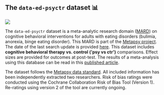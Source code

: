 ## **The `data-ed-psyctr` dataset** 📊 

[<img src="https://img.shields.io/badge/DOI-10.5281%2Fzenodo.12705748-blue">](https://doi.org/10.5281/zenodo.12705748) 

The `data-ed-psyctr` dataset is a meta-analytic research domain ([MARD](https://docs.metapsy.org/uploads/ebmental-2022-300509.pdf)) on cognitive behavioral interventions for adults with eating disorders (bulimia, anorexia, binge eating disorder). This MARD is part of the  [Metapsy project](https://www.metapsy.org/). The date of the last search update is provided [here](https://github.com/metapsy-project/data-ed-psyctr/blob/master/metadata/last_search.txt). This dataset includes **cognitive behavioral therapy vs. control ('psy vs ctr')** comparisons. Effect sizes are provided for outcomes at post-test. The results of a meta-analysis using this database can be read in this  [published article](https://doi.org/10.1080/16506073.2025.2495950).

The dataset follows the [Metapsy data standard](https://docs.metapsy.org/data-preparation/format/). All included information has been independently extracted two researchers. Risk of bias ratings were conducted using the Cochrane Collaboration Risk of Bias Tool (Version 1). Re-ratings using version 2 of the tool are currently ongoing.
